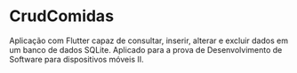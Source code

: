 # CrudComidas

Aplicação com Flutter capaz de consultar, inserir, alterar e excluir dados em
um banco de dados SQLite. Aplicado para a prova de Desenvolvimento de Software para dispositivos móveis II.
